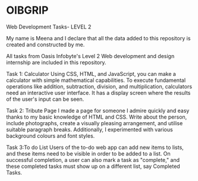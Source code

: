 # OIBGRIP
Web Development Tasks- LEVEL 2

My name is Meena and I declare that all the data added to this repository is created and constructed by me.

All tasks from Oasis Infobyte's Level 2 Web development and design internship are included in this repository.

Task 1: Calculator
Using CSS, HTML, and JavaScript, you can make a calculator with simple mathematical capabilities.
To execute fundamental operations like addition, subtraction, division, and multiplication, calculators need an interactive user interface.
It has a display screen where the results of the user's input can be seen.

Task 2: Tribute Page
I made a page for someone I admire quickly and easy thanks to my basic knowledge of HTML and CSS.
Write about the person, include photographs, create a visually pleasing arrangement, and utilise suitable paragraph breaks.
Additionally, I experimented with various background colours and font styles. 

Task 3:To do List
Users of the to-do web app can add new items to lists, and these items need to be visible in order to be added to a list.
On successful completion, a user can also mark a task as "complete," and these completed tasks must show up on a different list, say Completed Tasks. 
